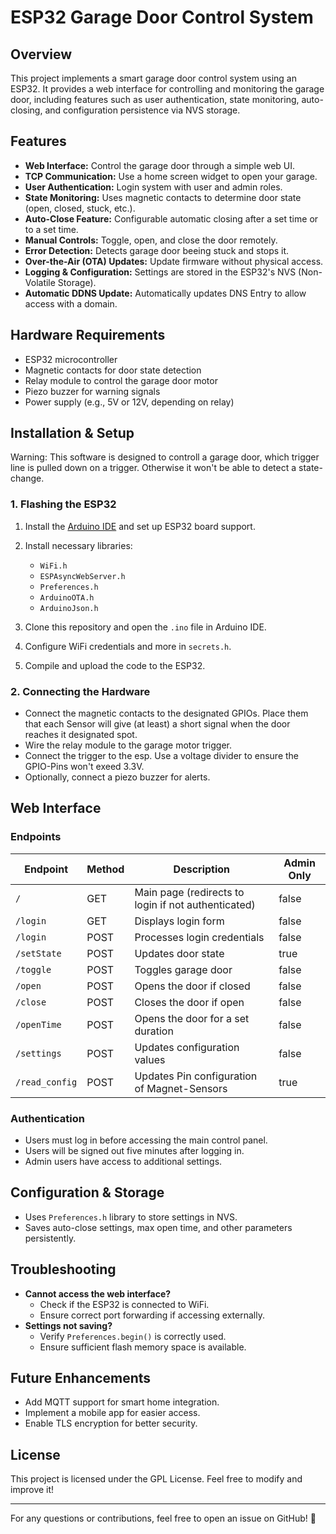 
# ESP32 Garage Door Control System

## Overview
This project implements a smart garage door control system using an ESP32. It provides a web interface for controlling and monitoring the garage door, including features such as user authentication, state monitoring, auto-closing, and configuration persistence via NVS storage.

## Features

- **Web Interface:** Control the garage door through a simple web UI.
- **TCP Communication:** Use a home screen widget to open your garage.
- **User Authentication:** Login system with user and admin roles.
- **State Monitoring:** Uses magnetic contacts to determine door state (open, closed, stuck, etc.).
- **Auto-Close Feature:** Configurable automatic closing after a set time or to a set time.
- **Manual Controls:** Toggle, open, and close the door remotely.
- **Error Detection:** Detects garage door beeing stuck and stops it.
- **Over-the-Air (OTA) Updates:** Update firmware without physical access.
- **Logging & Configuration:** Settings are stored in the ESP32's NVS (Non-Volatile Storage).
- **Automatic DDNS Update:** Automatically updates DNS Entry to allow access with a domain.

## Hardware Requirements

- ESP32 microcontroller
- Magnetic contacts for door state detection
- Relay module to control the garage door motor
- Piezo buzzer for warning signals
- Power supply (e.g., 5V or 12V, depending on relay)

## Installation & Setup

Warning: This software is designed to controll a garage door, which trigger line is pulled down on a trigger. Otherwise it won't be able to detect a state-change.

### 1. Flashing the ESP32

1. Install the [Arduino IDE](https://www.arduino.cc/en/software) and set up ESP32 board support.
2. Install necessary libraries:
   - `WiFi.h`
   - `ESPAsyncWebServer.h`
   - `Preferences.h`
   - `ArduinoOTA.h`
   - `ArduinoJson.h`

3. Clone this repository and open the `.ino` file in Arduino IDE.
4. Configure WiFi credentials and more in `secrets.h`.
5. Compile and upload the code to the ESP32.

### 2. Connecting the Hardware

- Connect the magnetic contacts to the designated GPIOs. Place them that each Sensor will give (at least) a short signal when the door reaches it designated spot.
- Wire the relay module to the garage motor trigger.
- Connect the trigger to the esp. Use a voltage divider to ensure the GPIO-Pins won't exeed 3.3V.
- Optionally, connect a piezo buzzer for alerts.

## Web Interface

### Endpoints

| Endpoint        | Method | Description | Admin Only |
|----------------|--------|-------------|--------|
| `/`            | GET    | Main page (redirects to login if not authenticated) | false |
| `/login`       | GET    | Displays login form | false |
| `/login`       | POST   | Processes login credentials | false |
| `/setState`    | POST   | Updates door state | true |
| `/toggle`      | POST   | Toggles garage door | false |
| `/open`        | POST   | Opens the door if closed | false |
| `/close`       | POST   | Closes the door if open | false |
| `/openTime`    | POST   | Opens the door for a set duration | false |
| `/settings`    | POST   | Updates configuration values | false |
| `/read_config` | POST   | Updates Pin configuration of Magnet-Sensors | true |

### Authentication

- Users must log in before accessing the main control panel.
- Users will be signed out five minutes after logging in.
- Admin users have access to additional settings.

## Configuration & Storage

- Uses `Preferences.h` library to store settings in NVS.
- Saves auto-close settings, max open time, and other parameters persistently.

## Troubleshooting

- **Cannot access the web interface?**
  - Check if the ESP32 is connected to WiFi.
  - Ensure correct port forwarding if accessing externally.
- **Settings not saving?**
  - Verify `Preferences.begin()` is correctly used.
  - Ensure sufficient flash memory space is available.

## Future Enhancements

- Add MQTT support for smart home integration.
- Implement a mobile app for easier access.
- Enable TLS encryption for better security.

## License

This project is licensed under the GPL License. Feel free to modify and improve it!

---
For any questions or contributions, feel free to open an issue on GitHub! 🚀
